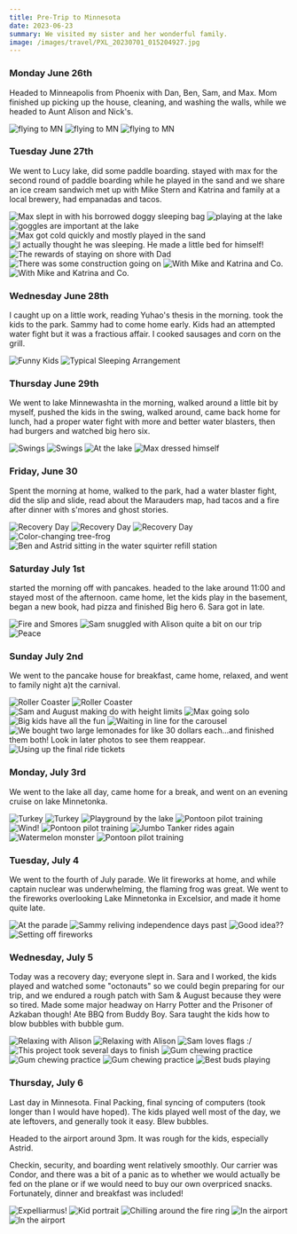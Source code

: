```yaml
---
title: Pre-Trip to Minnesota
date: 2023-06-23
summary: We visited my sister and her wonderful family.
image: /images/travel/PXL_20230701_015204927.jpg
---
```


<!-- ## Minnesota -->

### Monday June 26th

Headed to Minneapolis from Phoenix with Dan, Ben, Sam, and Max.  Mom finished up picking up the house, cleaning, and washing the walls, while we headed to Aunt Alison and Nick's.

![flying to MN](/images/travel/PXL_20230626_201001624.MP.jpg)
![flying to MN](/images/travel/PXL_20230626_201005909.MP.jpg)
![flying to MN](/images/travel/PXL_20230626_201013478.jpg)

### Tuesday June 27th

We went to Lucy lake, did some paddle boarding.  stayed with max for the second round of paddle boarding while he played in the sand and we share an ice cream sandwich  met up with Mike Stern and Katrina and family at a local brewery, had empanadas and tacos.

![Max slept in with his borrowed doggy sleeping bag](/images/travel/PXL_20230627_123851879.jpg)
![playing at the lake](/images/travel/PXL_20230627_192757170.MP.jpg)
![goggles are important at the lake](/images/travel/PXL_20230627_192809797.jpg)
![Max got cold quickly and mostly played in the sand](/images/travel/PXL_20230627_195342823.jpg)
![I actually thought he was sleeping.  He made a little bed for himself!](/images/travel/PXL_20230627_195838294.MP.jpg)
![The rewards of staying on shore with Dad](/images/travel/PXL_20230627_202151114.MP.jpg)
![There was some construction going on](/images/travel/PXL_20230627_212358337.MP.jpg)
![With Mike and Katrina and Co.](/images/travel/PXL_20230627_231953995.jpg)
![With Mike and Katrina and Co.](/images/travel/PXL_20230627_232003085.jpg)

### Wednesday June 28th

I caught up on a little work, reading Yuhao's thesis in the morning. took the kids to the park. Sammy had to come home early. Kids had an attempted water fight but it was a fractious affair.  I cooked sausages and corn on the grill.

![Funny Kids](/images/travel/PXL_20230628_002927536.MP.jpg)
![Typical Sleeping Arrangement](/images/travel/PXL_20230628_041507364.jpg)

### Thursday June 29th

We went to lake Minnewashta in the morning, walked around a little bit by myself, pushed the kids in the swing, walked around, came back home for lunch, had a proper water fight with more and better water blasters, then had burgers and watched big hero six.

![Swings](/images/travel/PXL_20230629_151742499.jpg)
![Swings](/images/travel/PXL_20230629_151753292.MP.jpg)
![At the lake](/images/travel/PXL_20230629_161227092.jpg)
![Max dressed himself](/images/travel/PXL_20230629_200715705.jpg)

### Friday, June 30

Spent the morning at home, walked to the park, had a water blaster fight, did the slip and slide, read about the Marauders map, had tacos and a fire after dinner with s'mores and ghost stories.

![Recovery Day](/images/travel/PXL_20230630_001529081.MP.jpg)
![Recovery Day](/images/travel/PXL_20230630_001533948.jpg)
![Recovery Day](/images/travel/PXL_20230630_140255671.jpg)
![Color-changing tree-frog](/images/travel/PXL_20230630_184052954.jpg)
![Ben and Astrid sitting in the water squirter refill station](/images/travel/PXL_20230630_224202390.jpg)

### Saturday July 1st

started the morning off with pancakes. headed to the lake around 11:00 and stayed most of the afternoon.  came home, let the kids play in the basement, began a new book, had pizza and finished Big hero 6.  Sara got in late.

![Fire and Smores](/images/travel/PXL_20230701_015204927.jpg)
![Sam snuggled with Alison quite a bit on our trip](/images/travel/PXL_20230701_023824389.jpg)
![Peace](/images/travel/IMG-20230701-WA0001.jpg)

### Sunday July 2nd

We went to the pancake house for breakfast, came home, relaxed, and went to family night a)t the carnival.

![Roller Coaster](/images/travel/PXL_20230702_213933518.jpg)
![Roller Coaster](/images/travel/PXL_20230702_214049797.jpg)
![Sam and August making do with height limits](/images/travel/PXL_20230702_215040320.jpg)
![Max going solo](/images/travel/PXL_20230702_215914908.jpg)
![Big kids have all the fun](/images/travel/PXL_20230702_220506646.PORTRAIT.jpg)
![Waiting in line for the carousel](/images/travel/PXL_20230702_221038179.MP.jpg)
![We bought two large lemonades for like 30 dollars each...and finished them both!  Look in later photos to see them reappear.](/images/travel/PXL_20230702_230138632.jpg)
![Using up the final ride tickets](/images/travel/PXL_20230702_232805189.jpg)

### Monday, July 3rd

We went to the lake all day, came home for a break, and went on an evening cruise on lake Minnetonka.

![Turkey](/images/travel/PXL_20230703_130139774.jpg)
![Turkey](/images/travel/PXL_20230703_130154323.PORTRAIT.ORIGINAL.jpg)
![Playground by the lake](/images/travel/PXL_20230703_183922822.jpg)
![Pontoon pilot training](/images/travel/PXL_20230704_010056582.PORTRAIT.jpg)
![Wind!](/images/travel/PXL_20230704_010235437.PORTRAIT.jpg)
![Pontoon pilot training](/images/travel/PXL_20230704_010413244.PORTRAIT.jpg)
![Jumbo Tanker rides again](/images/travel/IMG-20230703-WA0011.jpg)
![Watermelon monster](/images/travel/IMG-20230703-WA0057.jpg)
![Pontoon pilot training](/images/travel/PXL_20230704_010959872.PORTRAIT.jpg)

### Tuesday, July 4

We went to the fourth of July parade.  We lit fireworks at home, and while captain nuclear was underwhelming, the flaming frog was great.  We went to the fireworks overlooking Lake Minnetonka in Excelsior, and made it home quite late.

![At the parade](/images/travel/PXL_20230704_194615223.jpg)
![Sammy reliving independence days past](/images/travel/PXL_20230704_212827207.MP.jpg)
![Good idea??](/images/travel/PXL_20230705_011149990.MP.jpg)
![Setting off fireworks](/images/travel/PXL_20230705_012008453.jpg)

### Wednesday, July 5

Today was a recovery day; everyone slept in.  Sara and I worked, the kids played and watched some "octonauts" so we could begin preparing for our trip, and we endured a rough patch with Sam & August because they were so tired.  Made some major headway on Harry Potter and the Prisoner of Azkaban though!  Ate BBQ from Buddy Boy.  Sara taught the kids how to blow bubbles with bubble gum.

![Relaxing with Alison](/images/travel/PXL_20230705_125159023.jpg)
![Relaxing with Alison](/images/travel/PXL_20230705_130103441.jpg)
![Sam loves flags :/](/images/travel/PXL_20230705_130417134.MP.jpg)
![This project took several days to finish](/images/travel/PXL_20230705_142732761.jpg)
![Gum chewing practice](/images/travel/PXL_20230705_212728393.MP.jpg)
![Gum chewing practice](/images/travel/PXL_20230705_212755442.jpg)
![Gum chewing practice](/images/travel/PXL_20230705_212806455.MP.jpg)
![Best buds playing](/images/travel/PXL_20230705_214109125.jpg)

### Thursday, July 6  

Last day in Minnesota.  Final Packing, final syncing of computers (took longer than I would have hoped).  The kids played well most of the day, we ate leftovers, and generally took it easy.  Blew bubbles.

Headed to the airport around 3pm.  It was rough for the kids, especially Astrid.  

Checkin, security, and boarding went relatively smoothly.  Our carrier was Condor, and there was a bit of a panic as to whether we would actually be fed on the plane or if we would need to buy our own overpriced snacks.  Fortunately, dinner and breakfast was included!

![Expelliarmus!](/images/travel/PXL_20230706_122140319.jpg)
![Kid portrait](/images/travel/PXL_20230706_190337681.jpg)
![Chilling around the fire ring](/images/travel/PXL_20230706_190448199.jpg)
![In the airport](/images/travel/PXL_20230706_210211799.MP.jpg)
![In the airport](/images/travel/PXL_20230706_205824641.jpg)
